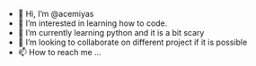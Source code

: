 - 👋 Hi, I’m @acemiyas
- 👀 I’m interested in learning how to code.
- 🌱 I’m currently learning python and it is a bit scary
- 💞️ I’m looking to collaborate on different project if it is possible
- 📫 How to reach me ...

<!---
acemiyas/acemiyas is a ✨ special ✨ repository because its `README.md` (this file) appears on your GitHub profile.
You can click the Preview link to take a look at your changes.
--->
